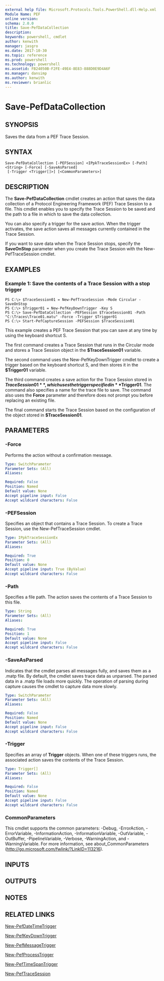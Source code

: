 ```yaml
---
external help file: Microsoft.Protocols.Tools.PowerShell.dll-Help.xml
Module Name: PEF
online version: 
schema: 2.0.0
title: Save-PefDataCollection
description: 
keywords: powershell, cmdlet
author: kenwith
manager: jasgro
ms.date: 2017-10-30
ms.topic: reference
ms.prod: powershell
ms.technology: powershell
ms.assetid: FB24050B-F2FE-49E4-8E83-888D0E9D4A6F
ms.manager: dansimp
ms.author: kenwith
ms.reviewer: brianlic
---
```


# Save-PefDataCollection

## SYNOPSIS
Saves the data from a PEF Trace Session.

## SYNTAX

```
Save-PefDataCollection [-PEFSession] <IPpkTraceSessionEx> [-Path] <String> [-Force] [-SaveAsParsed]
 [-Trigger <Trigger[]>] [<CommonParameters>]
```

## DESCRIPTION
The **Save-PefDataCollection** cmdlet creates an action that saves the data collection of a Protocol Engineering Framework (PEF) Trace Session to a file.
This cmdlet enables you to specify the Trace Session to be saved and the path to a file in which to save the data collection.

You can also specify a trigger for the save action.
When the trigger activates, the save action saves all messages currently contained in the Trace Session.

If you want to save data when the Trace Session stops, specify the **SaveOnStop** parameter when you create the Trace Session with the New-PefTraceSession cmdlet.

## EXAMPLES

### Example 1: Save the contents of a Trace Session with a stop trigger
```
PS C:\> $TraceSession01 = New-PefTraceSession -Mode Circular -SaveOnStop
PS C:\> $Trigger01 = New-PefKeyDownTrigger -Key S
PS C:\> Save-PefDataCollection -PEFSession $TraceSession01 -Path "C:\Traces\Trace01.matu" -Force -Trigger $Trigger01
PS C:\> Start-PefCaptureSession -PEFSession $TraceSession01
```

This example creates a PEF Trace Session that you can save at any time by using the keyboard shortcut S.

The first command creates a Trace Session that runs in the Circular mode and stores a Trace Session object in the **$TraceSession01** variable.

The second command uses the New-PefKeyDownTrigger cmdlet to create a trigger based on the keyboard shortcut S, and then stores it in the **$Trigger01** variable.

The third command creates a save action for the Trace Session stored in **$TraceSession01**, which uses the trigger specified in **$Trigger01**.
The command also specifies a name for the trace file to save.
The command also uses the **Force** parameter and therefore does not prompt you before replacing an existing file.

The final command starts the Trace Session based on the configuration of the object stored in **$TraceSession01**.

## PARAMETERS

### -Force
Performs the action without a confirmation message.

```yaml
Type: SwitchParameter
Parameter Sets: (All)
Aliases: 

Required: False
Position: Named
Default value: None
Accept pipeline input: False
Accept wildcard characters: False
```

### -PEFSession
Specifies an object that contains a Trace Session.
To create a Trace Session, use the New-PefTraceSession cmdlet.

```yaml
Type: IPpkTraceSessionEx
Parameter Sets: (All)
Aliases: 

Required: True
Position: 0
Default value: None
Accept pipeline input: True (ByValue)
Accept wildcard characters: False
```

### -Path
Specifies a file path.
The action saves the contents of a Trace Session to this file.

```yaml
Type: String
Parameter Sets: (All)
Aliases: 

Required: True
Position: 1
Default value: None
Accept pipeline input: False
Accept wildcard characters: False
```

### -SaveAsParsed
Indicates that the cmdlet parses all messages fully, and saves them as a .matp file.
By default, the cmdlet saves trace data as unparsed.
The parsed data in a .matp file loads more quickly.
The operation of parsing during capture causes the cmdlet to capture data more slowly.

```yaml
Type: SwitchParameter
Parameter Sets: (All)
Aliases: 

Required: False
Position: Named
Default value: None
Accept pipeline input: False
Accept wildcard characters: False
```

### -Trigger
Specifies an array of **Trigger** objects.
When one of these triggers runs, the associated action saves the contents of the Trace Session.

```yaml
Type: Trigger[]
Parameter Sets: (All)
Aliases: 

Required: False
Position: Named
Default value: None
Accept pipeline input: False
Accept wildcard characters: False
```

### CommonParameters
This cmdlet supports the common parameters: -Debug, -ErrorAction, -ErrorVariable, -InformationAction, -InformationVariable, -OutVariable, -OutBuffer, -PipelineVariable, -Verbose, -WarningAction, and -WarningVariable. For more information, see about_CommonParameters (http://go.microsoft.com/fwlink/?LinkID=113216).

## INPUTS

## OUTPUTS

## NOTES

## RELATED LINKS

[New-PefDateTimeTrigger](./New-PefDateTimeTrigger.md)

[New-PefKeyDownTrigger](./New-PefKeyDownTrigger.md)

[New-PefMessageTrigger](./New-PefMessageTrigger.md)

[New-PefProcessTrigger](./New-PefProcessTrigger.md)

[New-PefTimeSpanTrigger](./New-PefTimeSpanTrigger.md)

[New-PefTraceSession](./New-PefTraceSession.md)


